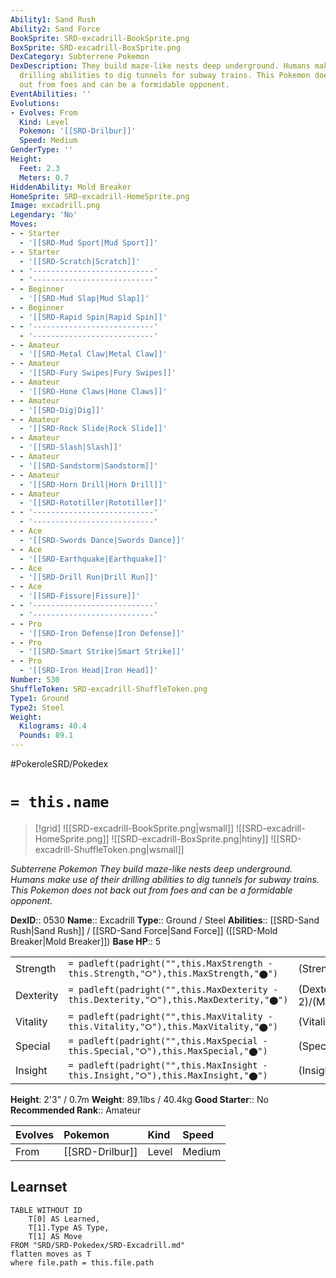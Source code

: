 ```yaml
---
Ability1: Sand Rush
Ability2: Sand Force
BookSprite: SRD-excadrill-BookSprite.png
BoxSprite: SRD-excadrill-BoxSprite.png
DexCategory: Subterrene Pokemon
DexDescription: They build maze-like nests deep underground. Humans make use of their
  drilling abilities to dig tunnels for subway trains. This Pokemon does not back
  out from foes and can be a formidable opponent.
EventAbilities: ''
Evolutions:
- Evolves: From
  Kind: Level
  Pokemon: '[[SRD-Drilbur]]'
  Speed: Medium
GenderType: ''
Height:
  Feet: 2.3
  Meters: 0.7
HiddenAbility: Mold Breaker
HomeSprite: SRD-excadrill-HomeSprite.png
Image: excadrill.png
Legendary: 'No'
Moves:
- - Starter
  - '[[SRD-Mud Sport|Mud Sport]]'
- - Starter
  - '[[SRD-Scratch|Scratch]]'
- - '---------------------------'
  - '---------------------------'
- - Beginner
  - '[[SRD-Mud Slap|Mud Slap]]'
- - Beginner
  - '[[SRD-Rapid Spin|Rapid Spin]]'
- - '---------------------------'
  - '---------------------------'
- - Amateur
  - '[[SRD-Metal Claw|Metal Claw]]'
- - Amateur
  - '[[SRD-Fury Swipes|Fury Swipes]]'
- - Amateur
  - '[[SRD-Hone Claws|Hone Claws]]'
- - Amateur
  - '[[SRD-Dig|Dig]]'
- - Amateur
  - '[[SRD-Rock Slide|Rock Slide]]'
- - Amateur
  - '[[SRD-Slash|Slash]]'
- - Amateur
  - '[[SRD-Sandstorm|Sandstorm]]'
- - Amateur
  - '[[SRD-Horn Drill|Horn Drill]]'
- - Amateur
  - '[[SRD-Rototiller|Rototiller]]'
- - '---------------------------'
  - '---------------------------'
- - Ace
  - '[[SRD-Swords Dance|Swords Dance]]'
- - Ace
  - '[[SRD-Earthquake|Earthquake]]'
- - Ace
  - '[[SRD-Drill Run|Drill Run]]'
- - Ace
  - '[[SRD-Fissure|Fissure]]'
- - '---------------------------'
  - '---------------------------'
- - Pro
  - '[[SRD-Iron Defense|Iron Defense]]'
- - Pro
  - '[[SRD-Smart Strike|Smart Strike]]'
- - Pro
  - '[[SRD-Iron Head|Iron Head]]'
Number: 530
ShuffleToken: SRD-excadrill-ShuffleToken.png
Type1: Ground
Type2: Steel
Weight:
  Kilograms: 40.4
  Pounds: 89.1
---
```


#PokeroleSRD/Pokedex

# `= this.name`

> [!grid]
> ![[SRD-excadrill-BookSprite.png|wsmall]]
> ![[SRD-excadrill-HomeSprite.png]]
> ![[SRD-excadrill-BoxSprite.png|htiny]]
> ![[SRD-excadrill-ShuffleToken.png|wsmall]]


*Subterrene Pokemon*
*They build maze-like nests deep underground. Humans make use of their drilling abilities to dig tunnels for subway trains. This Pokemon does not back out from foes and can be a formidable opponent.*

**DexID**:: 0530
**Name**:: Excadrill
**Type**:: Ground / Steel
**Abilities**:: [[SRD-Sand Rush|Sand Rush]] / [[SRD-Sand Force|Sand Force]] ([[SRD-Mold Breaker|Mold Breaker]])
**Base HP**:: 5

|           |                                                                                        |                                          |
| --------- | -------------------------------------------------------------------------------------- | ---------------------------------------- |
| Strength  | `= padleft(padright("",this.MaxStrength - this.Strength,"⭘"),this.MaxStrength,"⬤")`    | (Strength::3)/(MaxStrength::7)   |
| Dexterity | `= padleft(padright("",this.MaxDexterity - this.Dexterity,"⭘"),this.MaxDexterity,"⬤")` | (Dexterity:: 2)/(MaxDexterity::5) |
| Vitality  | `= padleft(padright("",this.MaxVitality - this.Vitality,"⭘"),this.MaxVitality,"⬤")`    | (Vitality::2)/(MaxVitality::4)   |
| Special   | `= padleft(padright("",this.MaxSpecial - this.Special,"⭘"),this.MaxSpecial,"⬤")`       | (Special::2)/(MaxSpecial::4)     |
| Insight   | `= padleft(padright("",this.MaxInsight - this.Insight,"⭘"),this.MaxInsight,"⬤")`       | (Insight::2)/(MaxInsight::4)     |

**Height**: 2'3" / 0.7m
**Weight**: 89.1lbs / 40.4kg
**Good Starter**:: No
**Recommended Rank**:: Amateur

| Evolves   | Pokemon         | Kind   | Speed   |
|:----------|:----------------|:-------|:--------|
| From      | [[SRD-Drilbur]] | Level  | Medium  |

## Learnset

```dataview
TABLE WITHOUT ID
    T[0] AS Learned,
    T[1].Type AS Type,
    T[1] AS Move
FROM "SRD/SRD-Pokedex/SRD-Excadrill.md"
flatten moves as T
where file.path = this.file.path
```
